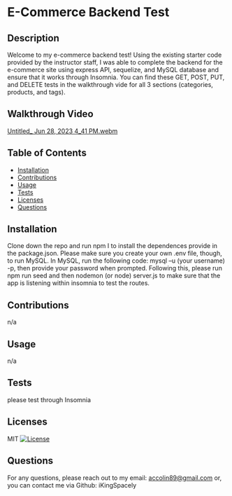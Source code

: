 # E-Commerce Backend Test

## Description
Welcome to my e-commerce backend test! Using the existing starter code provided by the instructor staff, I was able to complete the backend for the e-commerce site using express API, sequelize, and MySQL database and ensure that it works through Insomnia. You can find these GET, POST, PUT, and DELETE tests in the walkthrough vide for all 3 sections (categories, products, and tags).

## Walkthrough Video
[Untitled_ Jun 28, 2023 4_41 PM.webm](https://github.com/iKingSpacely/e-commerce-back-end/assets/131802980/d14eca8f-0850-44ad-b06a-c6c2278e53fc)


## Table of Contents
- [Installation](#installation)
- [Contributions](#contributions)
- [Usage](#usage)
- [Tests](#tests)
- [Licenses](#licenses)
- [Questions](#questions)

## Installation
Clone down the repo and run npm I to install the dependences provide in the package.json. Please make sure you create your own .env file, though, to run MySQL. In MySQL, run the following code: mysql –u (your username) -p, then provide your password when prompted. Following this, please run npm run seed and then nodemon (or node) server.js to make sure that the app is listening within insomnia to test the routes. 

## Contributions
n/a

## Usage
n/a

## Tests
please test through Insomnia

## Licenses
MIT
[![License](https://img.shields.io/badge/License-MIT-red.svg)](https://opensource.org/licenses/MIT)

## Questions
For any questions, please reach out to my email: accolin89@gmail.com or, you can contact me via Github: iKingSpacely
